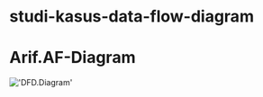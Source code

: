 # studi-kasus-data-flow-diagram
# Arif.AF-Diagram
!['DFD.Diagram'](https://g.top4top.io/p_2600t208c1.png)
